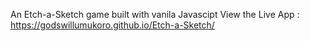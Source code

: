 An Etch-a-Sketch game built with vanila Javascipt
View the Live App : https://godswillumukoro.github.io/Etch-a-Sketch/
